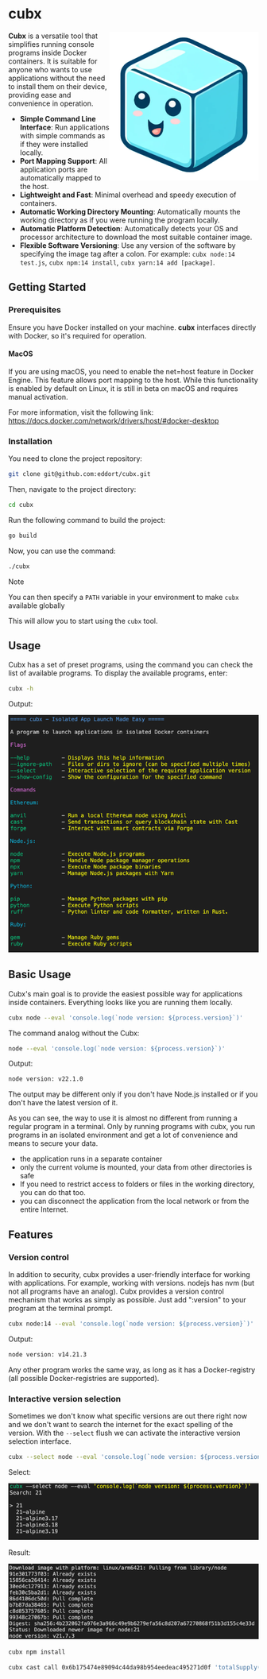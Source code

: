 # cubx

<img src="./docs/cubx.png" height="300px" align="right" width="300px">

**Cubx** is a versatile tool that simplifies running console programs inside Docker containers. It is suitable for anyone who wants to use applications without the need to install them on their device, providing ease and convenience in operation.
- **Simple Command Line Interface**: Run applications with simple commands as if they were installed locally.
- **Port Mapping Support**: All application ports are automatically mapped to the host.
- **Lightweight and Fast**: Minimal overhead and speedy execution of containers.
- **Automatic Working Directory Mounting**: Automatically mounts the working directory as if you were running the program locally.
- **Automatic Platform Detection**: Automatically detects your OS and processor architecture to download the most suitable container image.
- **Flexible Software Versioning**: Use any version of the software by specifying the image tag after a colon. For example: `cubx node:14 test.js`, `cubx npm:14 install`, `cubx yarn:14 add [package]`.

## Getting Started

### Prerequisites
Ensure you have Docker installed on your machine. **cubx** interfaces directly with Docker, so it's required for operation.

#### MacOS

If you are using macOS, you need to enable the net=host feature in Docker Engine. This feature allows port mapping to the host. While this functionality is enabled by default on Linux, it is still in beta on macOS and requires manual activation.

For more information, visit the following link: https://docs.docker.com/network/drivers/host/#docker-desktop

### Installation
You need to clone the project repository:

```bash
git clone git@github.com:eddort/cubx.git
```

Then, navigate to the project directory:

```bash
cd cubx
```

Run the following command to build the project:

```bash
go build
```

Now, you can use the command:

```bash
./cubx
```
> [!NOTE]
> You can then specify a `PATH` variable in your environment to make `cubx` available globally

This will allow you to start using the `cubx` tool.


## Usage
Cubx has a set of preset programs, using the command you can check the list of available programs.
To display the available programs, enter:

```sh
cubx -h
```
Output:

![cubx help](./docs/help.png)

## Basic Usage

Cubx's main goal is to provide the easiest possible way for applications inside containers. Everything looks like you are running them locally.

```sh
cubx node --eval 'console.log(`node version: ${process.version}`)'
```
The command analog without the Cubx:

```sh
node --eval 'console.log(`node version: ${process.version}`)'
```

Output:

```sh
node version: v22.1.0
```

The output may be different only if you don't have Node.js installed or if you don't have the latest version of it.

As you can see, the way to use it is almost no different from running a regular program in a terminal. Only by running programs with cubx, you run programs in an isolated environment and get a lot of convenience and means to secure your data.

- the application runs in a separate container
- only the current volume is mounted, your data from other directories is safe
- If you need to restrict access to folders or files in the working directory, you can do that too.
- you can disconnect the application from the local network or from the entire Internet.

## Features
### Version control
In addition to security, cubx provides a user-friendly interface for working with applications. For example, working with versions. nodejs has nvm (but not all programs have an analog). Cubx provides a version control mechanism that works as simply as possible.
Just add ":version" to your program at the terminal prompt.

```sh
cubx node:14 --eval 'console.log(`node version: ${process.version}`)'
```

Output:

```sh
node version: v14.21.3
```

Any other program works the same way, as long as it has a Docker-registry (all possible Docker-registries are supported).

### Interactive version selection

Sometimes we don't know what specific versions are out there right now and we don't want to search the internet for the exact spelling of the version. With the `--select` flush we can activate the interactive version selection interface.

```sh
cubx --select node --eval 'console.log(`node version: ${process.version}`)'
```


Select:

![cubx select](./docs/select.png)

Result:

![cubx select](./docs/select-result.png)

```sh
cubx npm install
```

```sh
cubx cast call 0x6b175474e89094c44da98b954eedeac495271d0f 'totalSupply()(uint256)' --rpc-url https://eth-mainnet.alchemyapi.io/v2/Lc7oIGYeL_QvInzI0Wiu_pOZZDEKBrdf
```
